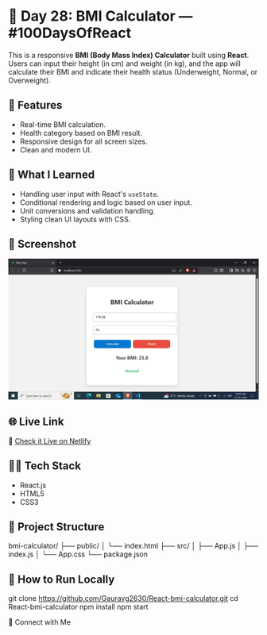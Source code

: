 # 🧮 Day 28: BMI Calculator — #100DaysOfReact

This is a responsive **BMI (Body Mass Index) Calculator** built using **React**. Users can input their height (in cm) and weight (in kg), and the app will calculate their BMI and indicate their health status (Underweight, Normal, or Overweight).

## 🚀 Features

- Real-time BMI calculation.
- Health category based on BMI result.
- Responsive design for all screen sizes.
- Clean and modern UI.

## 🧠 What I Learned

- Handling user input with React's `useState`.
- Conditional rendering and logic based on user input.
- Unit conversions and validation handling.
- Styling clean UI layouts with CSS.

## 📸 Screenshot

![BMI Calculator Screenshot](./S.png)

## 🌐 Live Link

🔗 [Check it Live on Netlify](https://your-bmi-calculator-live-link.netlify.app)

## 🧑‍💻 Tech Stack
- React.js
- HTML5
- CSS3

## 📁 Project Structure

bmi-calculator/
├── public/
│ └── index.html
├── src/
│ ├── App.js
│ ├── index.js
│ └── App.css
└── package.json

## 📌 How to Run Locally
git clone https://github.com/Gauravg2630/React-bmi-calculator.git
cd React-bmi-calculator
npm install
npm start

💬 Connect with Me